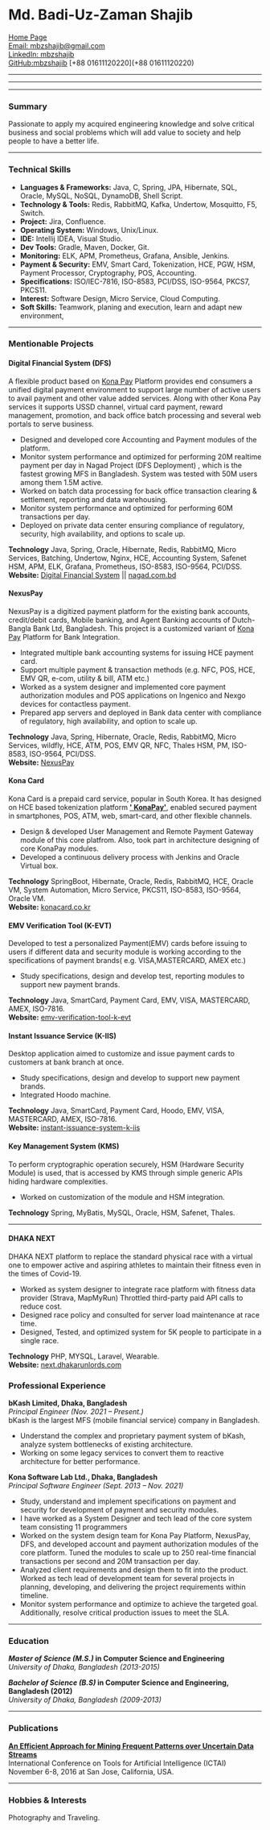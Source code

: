 # **Md. Badi-Uz-Zaman Shajib**

[Home Page](https://mbzshajib.github.io)  
[Email: mbzshajib@gmail.com](mailto:mbzshajib@gmail.com)  
[LinkedIn: mbzshajib](https://www.linkedin.com/in/mbzshajib)  
[GitHub:mbzshajib](https://github.com/mbzshajib)
[+88 01611120220](+88 01611120220)

---
---
---

### **Summary**

<!-- Make one line -->
Passionate to apply my acquired engineering knowledge and solve critical business and social problems which will add
value to society and help people to have a better life.

---

### **Technical Skills**

<!-- Review -->

- **Languages & Frameworks:** Java, C, Spring, JPA, Hibernate, SQL, Oracle, MySQL, NoSQL, DynamoDB, Shell Script.
- **Technology & Tools:** Redis, RabbitMQ, Kafka, Undertow, Mosquitto, F5, Switch.
- **Project:** Jira, Confluence.
- **Operating System:** Windows, Unix/Linux.
- **IDE:** Intellij IDEA, Visual Studio.
- **Dev Tools:** Gradle, Maven, Docker, Git.
- **Monitoring:** ELK, APM, Prometheus, Grafana, Ansible, Jenkins.
- **Payment & Security:** EMV, Smart Card, Tokenization, HCE, PGW, HSM, Payment Processor, Cryptography, POS,
  Accounting.
- **Specifications:** ISO/IEC-7816, ISO-8583, PCI/DSS, ISO-9564, PKCS7, PKCS11.
- **Interest:** Software Design, Micro Service, Cloud Computing.
- **Soft Skills:** Teamwork, planing and execution, learn and adapt new environment,

---

### **Mentionable Projects**

#### **Digital Financial System (DFS)**

<!-- Project Line Single -->
A flexible product based on [Kona Pay](https://konasl.com/digitization-platform/kona-pay/) Platform provides end
consumers a unified digital payment environment to support large number of active users to avail payment and other value
added services. Along with other Kona Pay services it supports USSD channel, virtual card payment, reward management,
promotion, and back office batch processing and several web portals to serve business.

- Designed and developed core Accounting and Payment modules of the platform.
- Monitor system performance and optimized for performing 20M realtime payment per day in Nagad Project (DFS Deployment)
  , which is the fastest growing MFS in Bangladesh. System was tested with 50M users among them 1.5M active.
- Worked on batch data processing for back office transaction clearing & settlement, reporting and data warehousing.
- Monitor system performance and optimized for performing 60M transactions per day.
- Deployed on private data center ensuring compliance of regulatory, security, high availability, and options to scale
  up.

**Technology** Java, Spring, Oracle, Hibernate, Redis, RabbitMQ, Micro Services, Batching, Undertow, Nginx, HCE,
Accounting System, Safenet HSM, APM, ELK, Grafana, Prometheus, ISO-8583, ISO-9564, PCI/DSS.  
**Website:** [Digital Financial System](https://konasl.com/digitization-platform/kona-dfs/)
|| [nagad.com.bd](https://nagad.com.bd)

#### **NexusPay**

NexusPay is a digitized payment platform for the existing bank accounts, credit/debit cards, Mobile banking, and Agent
Banking accounts of Dutch-Bangla Bank Ltd, Bangladesh. This project is a customized variant
of [Kona Pay](https://konasl.com/digitization-platform/kona-pay/) Platform for Bank Integration.

- Integrated multiple bank accounting systems for issuing HCE payment card.
- Support multiple payment & transaction methods (e.g. NFC, POS, HCE, EMV QR, e-com, utility & bill, ATM etc.)
- Worked as a system designer and implemented core payment authorization modules and POS applications on Ingenico and
  Nexgo devices for contactless payment.
- Prepared app servers and deployed in Bank data center with compliance of regulatory, high availability, and option to
  scale up.

**Technology** Java, Spring, Hibernate, Oracle, Redis, RabbitMQ, Micro Services, wildfly, HCE, ATM, POS, EMV QR, NFC,
Thales HSM, PM, ISO-8583, ISO-9564, PCI/DSS.  
**Website:** [NexusPay](https://www.dutchbanglabank.com/nexuspay/nexusPay-home.html)

#### **Kona Card**

Kona Card is a prepaid card service, popular in South Korea. It has designed on HCE based tokenization platform [**'
KonaPay'**](https://konasl.com/digitization-platform/kona-pay/), enabled secured payment in smartphones, POS, ATM, web,
smart-card, and other flexible channels.

- Design & developed User Management and Remote Payment Gateway module of this core platfrom. Also, took part in
  architecture designing of core KonaPay modules.
- Developed a continuous delivery process with Jenkins and Oracle Virtual box.

**Technology** SpringBoot, Hibernate, Oracle, Redis, RabbitMQ, HCE, Oracle VM, System Automation, Micro Service, PKCS11,
ISO-8583, ISO-9564, Oracle VM.  
**Website:** [konacard.co.kr](https://www.konacard.co.kr)

#### **EMV Verification Tool (K-EVT)**

Developed to test a personalized Payment(EMV) cards before issuing to users if different data and security module is
working according to the specifications of payment brands( e.g. VISA,MASTERCARD, AMEX etc.)

- Study specifications, design and develop test, reporting modules to support new payment brands.

**Technology** Java, SmartCard, Payment Card, EMV, VISA, MASTERCARD, AMEX, ISO-7816.  
**Website:**
[emv-verification-tool-k-evt](https://konasl.com/smart-card-and-personalization/emv-verification-tool-k-evt)

#### **Instant Issuance Service (K-IIS)**

Desktop application aimed to customize and issue payment cards to customers at bank branch at once.

- Study specifications, design and develop to support new payment brands.
- Integrated Hoodo machine.

**Technology** Java, SmartCard, Payment Card, Hoodo, EMV, VISA, MASTERCARD, AMEX, ISO-7816.  
**Website:**
[instant-issuance-system-k-iis](https://konasl.com/smart-card-and-personalization/instant-issuance-system-k-iis/)

#### **Key Management System (KMS)**

To perform cryptographic operation securely, HSM (Hardware Security Module) is used, that is accessed by KMS through
simple generic APIs hiding hardware complexities.

- Worked on customization of the module and HSM integration.

**Technology** Spring, MyBatis, MySQL, Oracle, HSM, Safenet, Thales.

---

#### **DHAKA NEXT**

DHAKA NEXT platform to replace the standard physical race with a virtual one to empower active and aspiring athletes to
maintain their fitness even in the times of Covid-19.

- Worked as system designer to integrate race platform with fitness data provider (Strava, MapMyRun) Throttled
  third-party paid API calls to reduce cost.
- Designed race policy and consulted for server load maintenance at race time.
- Designed, Tested, and optimized system for 5K people to participate in a single race.

**Technology** PHP, MYSQL, Laravel, Wearable.  
**Website:** [next.dhakarunlords.com](https://next.dhakarunlords.com)

### **Professional Experience**

**bKash Limited, Dhaka, Bangladesh**    
_Principal Engineer (Nov. 2021 – Present.)_  
bKash is the largest MFS (mobile financial service) company in Bangladesh.
<!-- Two Line -->

- Understand the complex and proprietary payment system of bKash, analyze system bottlenecks of existing architecture.
- Working on some legacy services to convert them to reactive architecture for better performance.

**Kona Software Lab Ltd., Dhaka, Bangladesh**    
_Principal Software Engineer (Sept. 2013 – Nov. 2021)_
<!-- 4/5 Line -->

- Study, understand and implement specifications on payment and security for development of payment and security
  modules.
- I have worked as a System Designer and tech lead of the core system team consisting 11 programmers
- Worked on the system design team for Kona Pay Platform, NexusPay, DFS, and developed account and payment authorization
  modules of the core platform. Tuned the modules to scale up to 250 real-time financial transactions per second and 20M
  transaction per day.
- Analyzed client requirements and design them to fit into the product. Worked as tech lead of development team for
  several projects in planning, developing, and delivering the project requirements within timeline.
- Monitor system performance and optimize to achieve the targeted goal. Additionally, resolve critical production issues
  to meet the SLA.

---

### **Education**

**_Master of Science (M.S.)_ in Computer Science and Engineering**  
_University of Dhaka, Bangladesh (2013-2015)_

**_Bachelor of Science (B.S)_ in Computer Science and Engineering, Bangladesh (2012)**  
_University of Dhaka, Bangladesh (2009-2013)_

---

### **Publications**

**[An Efficient Approach for Mining Frequent Patterns over Uncertain Data Streams](https://ieeexplore.ieee.org/abstract/document/7814711)**    
International Conference on Tools for Artificial Intelligence (ICTAI)      
November 6-8, 2016 at San Jose, California, USA.

---

### Hobbies & Interests

Photography and Traveling.
